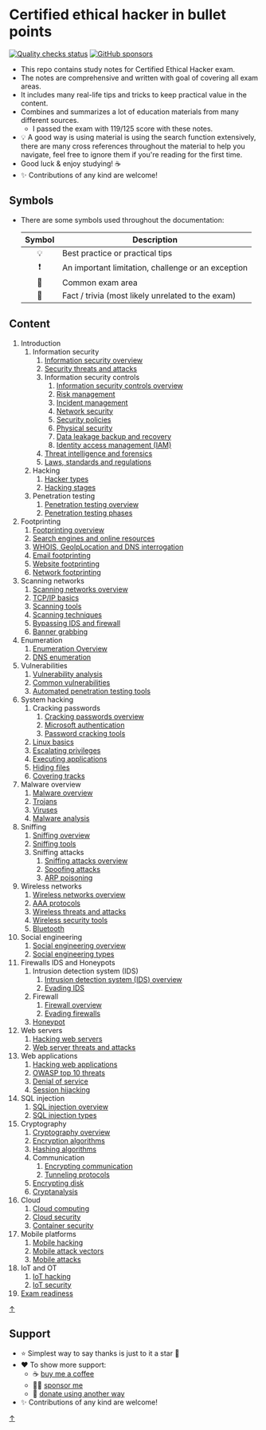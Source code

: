 # Certified ethical hacker in bullet points

[![Quality checks status](https://github.com/undergroundwires/CEH-in-bullet-points/workflows/Quality%20checks/badge.svg)](https://github.com/undergroundwires/CEH-in-bullet-points/actions)
[![GitHub sponsors](https://undergroundwires.dev/img/badges/donate/flat.svg)](https://undergroundwires.dev/donate?project=Azure-in-bullet-points)

- This repo contains study notes for Certified Ethical Hacker exam.
- The notes are comprehensive and written with goal of covering all exam areas.
- It includes many real-life tips and tricks to keep practical value in the content.
- Combines and summarizes a lot of education materials from many different sources.
  - I passed the exam with 119/125 score with these notes.
- 💡 A good way is using material is using the search function extensively, there are many cross references throughout the material to help you navigate, feel free to ignore them if you're reading for the first time.
- Good luck & enjoy studying! ☕
- ✨ Contributions of any kind are welcome!

## Symbols

- There are some symbols used throughout the documentation:

  | Symbol | Description |
  |:------:|-------------|
  | 💡 | Best practice or practical tips |
  | ❗ | An important limitation, challenge or an exception |
  | 📝 | Common exam area |
  | 🤗 | Fact / trivia (most likely unrelated to the exam) |

## Content

<!--nav-->
1. Introduction
    1. Information security
        1. [Information security overview](./chapters/01-introduction/information-security-overview.md)
        2. [Security threats and attacks](./chapters/01-introduction/security-threats-and-attacks.md)
        3. Information security controls
            1. [Information security controls overview](./chapters/01-introduction/information-security-controls.md)
            2. [Risk management](./chapters/01-introduction/risk-management.md)
            3. [Incident management](./chapters/01-introduction/incident-management.md)
            4. [Network security](./chapters/01-introduction/network-security.md)
            5. [Security policies](./chapters/01-introduction/security-policies.md)
            6. [Physical security](./chapters/01-introduction/physical-security.md)
            7. [Data leakage backup and recovery](./chapters/01-introduction/data-leakage-backup-and-recovery.md)
            8. [Identity access management (IAM)](./chapters/01-introduction/identity-access-management-(iam).md)
        4. [Threat intelligence and forensics](./chapters/01-introduction/threat-intelligence-and-forensics.md)
        5. [Laws, standards and regulations](./chapters/01-introduction/laws-standards-and-regulations.md)
    2. Hacking
        1. [Hacker types](./chapters/01-introduction/hacker-types.md)
        2. [Hacking stages](./chapters/01-introduction/hacking-stages.md)
    3. Penetration testing
        1. [Penetration testing overview](./chapters/01-introduction/penetration-testing.md)
        2. [Penetration testing phases](./chapters/01-introduction/penetration-testing-phases.md)
2. Footprinting
    1. [Footprinting overview](./chapters/02-footprinting/footprinting-overview.md)
    2. [Search engines and online resources](./chapters/02-footprinting/search-engines-and-online-resources.md)
    3. [WHOIS, GeoIpLocation and DNS interrogation](./chapters/02-footprinting/whois-geoiplocation-and-dns-interrogation.md)
    4. [Email footprinting](./chapters/02-footprinting/email-footprinting.md)
    5. [Website footprinting](./chapters/02-footprinting/website-footprinting.md)
    6. [Network footprinting](./chapters/02-footprinting/network-footprinting.md)
3. Scanning networks
    1. [Scanning networks overview](./chapters/03-scanning-networks/scanning-networks-overview.md)
    2. [TCP/IP basics](./chapters/03-scanning-networks/tcpip-basics.md)
    3. [Scanning tools](./chapters/03-scanning-networks/scanning-tools.md)
    4. [Scanning techniques](./chapters/03-scanning-networks/scanning-techniques.md)
    5. [Bypassing IDS and firewall](./chapters/03-scanning-networks/bypassing-ids-and-firewall.md)
    6. [Banner grabbing](./chapters/03-scanning-networks/banner-grabbing.md)
4. Enumeration
    1. [Enumeration Overview](./chapters/04-enumeration/enumeration-overview.md)
    2. [DNS enumeration](./chapters/04-enumeration/dns-enumeration.md)
5. Vulnerabilities
    1. [Vulnerability analysis](./chapters/05-vulnerabilities/vulnerability-analysis.md)
    2. [Common vulnerabilities](./chapters/05-vulnerabilities/common-vulnerabilities.md)
    3. [Automated penetration testing tools](./chapters/05-vulnerabilities/automated-penetration-testing-tools.md)
6. System hacking
    1. Cracking passwords
        1. [Cracking passwords overview](./chapters/06-system-hacking/cracking-passwords-overview.md)
        2. [Microsoft authentication](./chapters/06-system-hacking/microsoft-authentication.md)
        3. [Password cracking tools](./chapters/06-system-hacking/password-cracking-tools.md)
    2. [Linux basics](./chapters/06-system-hacking/linux-basics.md)
    3. [Escalating privileges](./chapters/06-system-hacking/escalating-privileges.md)
    4. [Executing applications](./chapters/06-system-hacking/executing-applications.md)
    5. [Hiding files](./chapters/06-system-hacking/hiding-files.md)
    6. [Covering tracks](./chapters/06-system-hacking/covering-tracks.md)
7. Malware overview
    1. [Malware overview](./chapters/07-malware/malware-overview.md)
    2. [Trojans](./chapters/07-malware/trojans.md)
    3. [Viruses](./chapters/07-malware/viruses.md)
    4. [Malware analysis](./chapters/07-malware/malware-analysis.md)
8. Sniffing
    1. [Sniffing overview](./chapters/08-sniffing/sniffing-overview.md)
    2. [Sniffing tools](./chapters/08-sniffing/sniffing-tools.md)
    3. Sniffing attacks
        1. [Sniffing attacks overview](./chapters/08-sniffing/sniffing-attacks-overview.md)
        2. [Spoofing attacks](./chapters/08-sniffing/spoofing-attacks.md)
        3. [ARP poisoning](./chapters/08-sniffing/arp-poisoning.md)
9. Wireless networks
    1. [Wireless networks overview](./chapters/09-wireless-networks/wireless-networks-overview.md)
    2. [AAA protocols](./chapters/09-wireless-networks/aaa-protocols.md)
    3. [Wireless threats and attacks](./chapters/09-wireless-networks/wireless-threats-and-attacks.md)
    4. [Wireless security tools](./chapters/09-wireless-networks/wireless-security-tools.md)
    5. [Bluetooth](./chapters/09-wireless-networks/bluetooth.md)
10. Social engineering
    1. [Social engineering overview](./chapters/10-social-engineering/social-engineering-overview.md)
    2. [Social engineering types](./chapters/10-social-engineering/social-engineering-types.md)
11. Firewalls IDS and Honeypots
    1. Intrusion detection system (IDS)
        1. [Intrusion detection system (IDS) overview](./chapters/11-firewalls-ids-and-honeypots/intrusion-detection-system-(ids)-overview.md)
        2. [Evading IDS](./chapters/11-firewalls-ids-and-honeypots/evading-ids.md)
    2. Firewall
        1. [Firewall overview](./chapters/11-firewalls-ids-and-honeypots/firewall-overview.md)
        2. [Evading firewalls](./chapters/11-firewalls-ids-and-honeypots/evading-firewalls.md)
    3. [Honeypot](./chapters/11-firewalls-ids-and-honeypots/honeypot.md)
12. Web servers
    1. [Hacking web servers](./chapters/12-web-servers/hacking-web-servers.md)
    2. [Web server threats and attacks](./chapters/12-web-servers/web-server-threats-and-attacks.md)
13. Web applications
    1. [Hacking web applications](./chapters/13-web-applications/hacking-web-applications.md)
    2. [OWASP top 10 threats](./chapters/13-web-applications/owasp-top-10-threats.md)
    3. [Denial of service](./chapters/13-web-applications/denial-of-service.md)
    4. [Session hijacking](./chapters/13-web-applications/session-hijacking.md)
14. SQL injection
    1. [SQL injection overview](./chapters/14-sql-injection/sql-injection-overview.md)
    2. [SQL injection types](./chapters/14-sql-injection/sql-injection-types.md)
15. Cryptography
    1. [Cryptography overview](./chapters/15-cryptography/cryptography-overview.md)
    2. [Encryption algorithms](./chapters/15-cryptography/encryption-algorithms.md)
    3. [Hashing algorithms](./chapters/15-cryptography/hashing-algorithms.md)
    4. Communication
        1. [Encrypting communication](./chapters/15-cryptography/encrypting-communication.md)
        2. [Tunneling protocols](./chapters/15-cryptography/tunneling-protocols.md)
    5. [Encrypting disk](./chapters/15-cryptography/encrypting-disk.md)
    6. [Cryptanalysis](./chapters/15-cryptography/cryptanalysis.md)
16. Cloud
    1. [Cloud computing](./chapters/16-cloud-computing/cloud-computing.md)
    2. [Cloud security](./chapters/16-cloud-computing/cloud-security.md)
    3. [Container security](./chapters/16-cloud-computing/container-security.md)
17. Mobile platforms
    1. [Mobile hacking](./chapters/17-mobile-platforms/mobile-hacking.md)
    2. [Mobile attack vectors](./chapters/17-mobile-platforms/mobile-attack-vectors.md)
    3. [Mobile attacks](./chapters/17-mobile-platforms/mobile-attacks.md)
18. IoT and OT
    1. [IoT hacking](./chapters/18-iot-and-ot/iot-hacking.md)
    2. [IoT security](./chapters/18-iot-and-ot/iot-security.md)
19. [Exam readiness](chapters/19-exam-readiness/exam-readiness.md)

[↑](#content)

## Support

- ⭐️ Simplest way to say thanks is just to it a star 🤩
- ❤️ To show more support:
  - ☕️ [buy me a coffee](https://buymeacoffee.com/undergroundwire)
  - 👏🏿 [sponsor me](https://github.com/sponsors/undergroundwires)
  - 🎈 [donate using another way](https://undergroundwires.dev/donate)
- ✨ Contributions of any kind are welcome!

[↑](#content)
